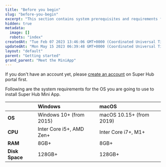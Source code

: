 ```yaml
---
title: "Before you begin"
slug: "before-you-begin"
excerpt: "This section contains system prerequisites and requirements for installing Super Hub Mini App."
hidden: true
metadata: 
  image: []
  robots: "index"
createdAt: "Tue Feb 07 2023 13:46:06 GMT+0000 (Coordinated Universal Time)"
updatedAt: "Mon May 15 2023 06:39:48 GMT+0000 (Coordinated Universal Time)"
layout: "default"
parent: "Getting started"
grand_parent: "Meet the MiniApp"
---
```

If you don't have an account yet, please [create an account](doc:creating-an-account-on-super-hub-portal) on Super Hub portal first.

Following are the system requirements for the OS you are going to use to install Super Hub Mini App. 

|                | Windows                  | macOS                    |
| :------------- | :----------------------- | :----------------------- |
| **OS**         | Windows 10+ (from 2015)  | macOS 10.15+ (from 2019) |
| **CPU**        | Inter Core i5+, AMD Zen+ | Inter Core i7+, M1+      |
| **RAM**        | 8GB+                     | 8GB+                     |
| **Disk Space** | 128GB+                   | 128GB+                   |
